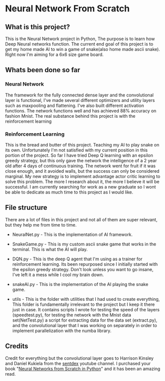 # Neural Network From Scratch

## What is this project?

This is the Neural Network project in Python, The purpose is to learn how Deep Neural networks function. The current end goal of this
project is to get my home made AI to win a game of snake(also home made ascii snake). Right now I'm aiming for a 6x6 size game board.

## Whats been done so far

### Neural Network

The framework for the fully connected dense layer and the convolutional layer is functional, I've made several different optimizers and utility layers such as
maxpooling and flattening. I've also built different activation functions. The network functions well and has achieved 88%
accuracy on fashion Mnist. The real substance behind this project is with the reinforcement learning 

### Reinforcement Learning

This is the bread and butter of this project. Teaching my AI to play snake on its own. Unfortunately I'm not satisfied with my
current position in this portion of the project. So far I have tried Deep Q learning with an epsilon greedy strategy, but this
only gave the network the intelligence of a 2 year old after 4 days of continuous training. The network went for fruit if it was
close enough, and it avoided walls, but the success can only be considered marginal. My new strategy is to implement advantage
actor critic learning to solve this problem. The more I research about it, the more I believe it will be successful. I am
currently searching for work as a new graduate so I wont be able to dedicate as much time to this project as I would like.

## File structure

There are a lot of files in this project and not all of them are super relevant, but they help me from time to time.

- NeuralNet.py \- This is the implementation of AI framework. 
- SnakeGame.py \- This is my custom ascii snake game that works in the terminal. This is what the AI will play.
- DQN.py \- This is the deep Q agent that I'm using as a trainer for reinforcement learning. Its been repurposed since I initially
    started with the epsilon greedy strategy. Don't look unless you want to go insane, I've left it a mess while I cool my brain
    down.

- snakeAI.py \- This is the implementation of the AI playing the snake game.

- utils \- This is the folder with utilities that I had used to create everything, This folder is fundamentally irrelevant to the
    project but I keep it there just in case. It contains scripts I wrote for testing the speed of the layers (speedtest.py), for
    testing the network with the Mnist data set(NetTest.py) a script for extracting data for the data set (extract.py), and the
    convolutional layer that I was working on separately in order to implement parallelization with the numba library. 

## Credits

Credit for everything but the convolutional layer goes to Harrison Kinsley and Daniel Kukiela from the [sentdex](https://www.youtube.com/c/sentdex) youtube channel. 
I purchased your book "[Neural Networks from Scratch in Python](https://nnfs.io/)" and it has been an amazing read.


